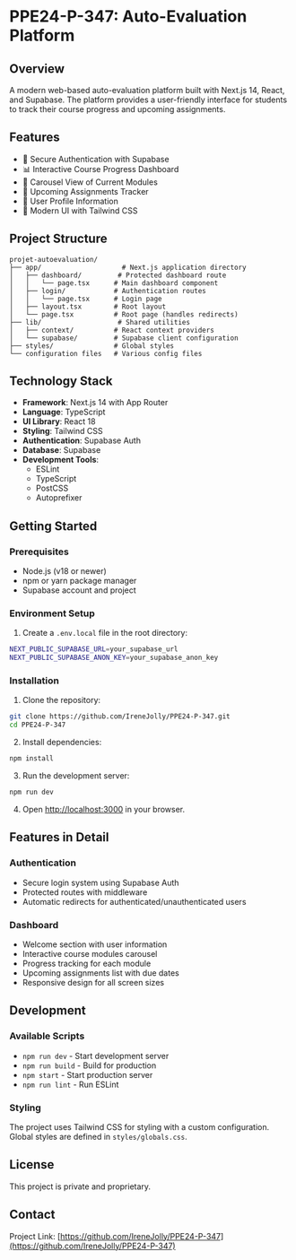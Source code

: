 # PPE24-P-347: Auto-Evaluation Platform

## Overview
A modern web-based auto-evaluation platform built with Next.js 14, React, and Supabase. The platform provides a user-friendly interface for students to track their course progress and upcoming assignments.

## Features
- 🔐 Secure Authentication with Supabase
- 📊 Interactive Course Progress Dashboard
- 🎠 Carousel View of Current Modules
- 📅 Upcoming Assignments Tracker
- 👤 User Profile Information
- 🎨 Modern UI with Tailwind CSS

## Project Structure
```
projet-autoevaluation/
├── app/                    # Next.js application directory
│   ├── dashboard/         # Protected dashboard route
│   │   └── page.tsx      # Main dashboard component
│   ├── login/            # Authentication routes
│   │   └── page.tsx      # Login page
│   ├── layout.tsx        # Root layout
│   └── page.tsx          # Root page (handles redirects)
├── lib/                   # Shared utilities
│   ├── context/          # React context providers
│   └── supabase/         # Supabase client configuration
├── styles/               # Global styles
└── configuration files   # Various config files
```

## Technology Stack
- **Framework**: Next.js 14 with App Router
- **Language**: TypeScript
- **UI Library**: React 18
- **Styling**: Tailwind CSS
- **Authentication**: Supabase Auth
- **Database**: Supabase
- **Development Tools**: 
  - ESLint
  - TypeScript
  - PostCSS
  - Autoprefixer

## Getting Started

### Prerequisites
- Node.js (v18 or newer)
- npm or yarn package manager
- Supabase account and project

### Environment Setup
1. Create a `.env.local` file in the root directory:
```bash
NEXT_PUBLIC_SUPABASE_URL=your_supabase_url
NEXT_PUBLIC_SUPABASE_ANON_KEY=your_supabase_anon_key
```

### Installation
1. Clone the repository:
```bash
git clone https://github.com/IreneJolly/PPE24-P-347.git
cd PPE24-P-347
```

2. Install dependencies:
```bash
npm install
```

3. Run the development server:
```bash
npm run dev
```

4. Open [http://localhost:3000](http://localhost:3000) in your browser.

## Features in Detail

### Authentication
- Secure login system using Supabase Auth
- Protected routes with middleware
- Automatic redirects for authenticated/unauthenticated users

### Dashboard
- Welcome section with user information
- Interactive course modules carousel
- Progress tracking for each module
- Upcoming assignments list with due dates
- Responsive design for all screen sizes

## Development

### Available Scripts
- `npm run dev` - Start development server
- `npm run build` - Build for production
- `npm start` - Start production server
- `npm run lint` - Run ESLint

### Styling
The project uses Tailwind CSS for styling with a custom configuration. Global styles are defined in `styles/globals.css`.


## License
This project is private and proprietary.

## Contact
Project Link: [https://github.com/IreneJolly/PPE24-P-347](https://github.com/IreneJolly/PPE24-P-347)